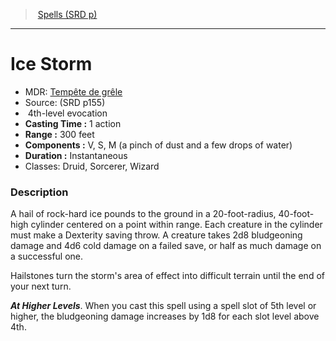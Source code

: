 ﻿---
!SpellItem
Family: SpellVO
Level: 4
Type: evocation
CastingTime: 1 action
Range: 300 feet
Components: V, S, M (a pinch of dust and a few drops of water)
Duration: Instantaneous
Classes: Druid, Sorcerer, Wizard
Id: spells_vo.md#ice-storm
ParentLink: spells_vo.md#spells-srd-p
Name: Ice Storm
ParentName: Spells (SRD p)
NameLevel: 1
AltName: '[Tempête de grêle](hd_spells_tempete_de_grele.md)'
Source: (SRD p155)
Attributes: {}
AttributesDictionary: >+
  {}

---
> [Spells (SRD p)](srd_spells.md)

---

# Ice Storm

- MDR: [Tempête de grêle](hd_spells_tempete_de_grele.md)
- Source: (SRD p155)
-  4th-level evocation
- **Casting Time :** 1 action
- **Range :** 300 feet
- **Components :** V, S, M (a pinch of dust and a few drops of water)
- **Duration :** Instantaneous
- Classes: Druid, Sorcerer, Wizard

### Description

A hail of rock-hard ice pounds to the ground in a 20-foot-radius, 40-foot-high cylinder centered on a point within range. Each creature in the cylinder must make a Dexterity saving throw. A creature takes 2d8 bludgeoning damage and 4d6 cold damage on a failed save, or half as much damage on a successful one.

Hailstones turn the storm's area of effect into difficult terrain until the end of your next turn.

**_At Higher Levels_**. When you cast this spell using a spell slot of 5th level or higher, the bludgeoning damage increases by 1d8 for each slot level above 4th.


